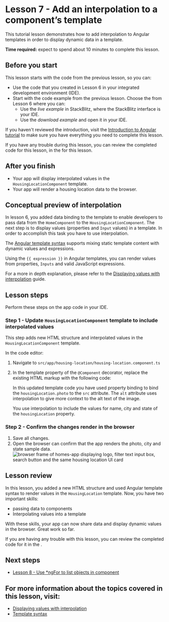 # Lesson 7 - Add an interpolation to a component’s template

This tutorial lesson demonstrates how to add interpolation to Angular templates in order to display dynamic data in a template.

**Time required:** expect to spend about 10 minutes to complete this lesson.

## Before you start

This lesson starts with the code from the previous lesson, so you can:

*   Use the code that you created in Lesson 6 in your integrated development environment (IDE).
*   Start with the code example from the previous lesson. Choose the <live-example name="first-app-lesson-06"></live-example> from Lesson 6 where you can:
    *   Use the *live example* in StackBlitz, where the StackBlitz interface is your IDE.
    *   Use the *download example* and open it in your IDE.

If you haven't reviewed the introduction, visit the [Introduction to Angular tutorial](tutorial/first-app) to make sure you have everything you need to complete this lesson.

If you have any trouble during this lesson, you can review the completed code for this lesson, in the <live-example></live-example> for this lesson.

## After you finish

*  Your app will display interpolated values in the `HousingLocationComponent` template.
*  Your app will render a housing location data to the browser.

## Conceptual preview of interpolation
In lesson 6, you added data binding to the template to enable developers to pass data from the `HomeComponent` to the `HousingLocationComponent`. The next step is to display values (properties and `Input` values) in a template. In order to accomplish this task you have to use interpolation.

The [Angular template syntax](guide/template-syntax) supports mixing static template content with dynamic values and expressions.

Using the `{{ expression }}` in Angular templates, you can render values from properties, `Inputs` and valid JavaScript expressions.

For a more in depth explanation, please refer to the [Displaying values with interpolation](guide/interpolation) guide.

## Lesson steps

Perform these steps on the app code in your IDE.

### Step 1 - Update `HousingLocationComponent` template to include interpolated values
This step adds new HTML structure and interpolated values in the `HousingLocationComponent` template.

In the code editor:
1.  Navigate to `src/app/housing-location/housing-location.component.ts`
1.  In the template property of the `@Component` decorator, replace the existing HTML markup with the following code:

    <code-example header="Update HousingLocationComponent template" path="first-app-lesson-07/src/app/housing-location/housing-location.component.ts" region="add-listing-details"></code-example>

    In this updated template code you have used property binding to bind the `housingLocation.photo` to the `src` attribute. The `alt` attribute uses interpolation to give more context to the alt text of the image.

    You use interpolation to include the values for name, city and state of the `housingLocation` property.

### Step 2 - Confirm the changes render in the browser
1.  Save all changes.
1.  Open the browser can confirm that the app renders the photo, city and state sample data.
    <section class="lightbox">
    <img alt="browser frame of homes-app displaying logo, filter text input box, search button and the same housing location UI card" src="generated/images/guide/faa/homes-app-lesson-07-step-2.png">
    </section>

## Lesson review
In this lesson, you added a new HTML structure and used Angular template syntax to render values in the `HousingLocation` template. Now, you have two important skills:
* passing data to components
* Interpolating values into a template

With these skills, your app can now share data and display dynamic values in the browser. Great work so far.

If you are having any trouble with this lesson, you can review the completed code for it in the <live-example></live-example>.

## Next steps

* [Lesson 8 - Use *ngFor to list objects in component](tutorial/first-app/first-app-lesson-08)

## For more information about the topics covered in this lesson, visit:
* [Displaying values with interpolation](/guide/interpolation)
* [Template syntax](guide/template-syntax)